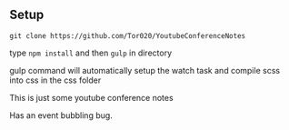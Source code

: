 ## Setup 
`git clone https://github.com/Tor020/YoutubeConferenceNotes`

type `npm install` and then `gulp` in directory

gulp command will automatically setup the watch task and compile scss into css in the css folder

This is just some youtube conference notes

Has an event bubbling bug.